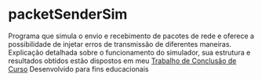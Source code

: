 # packetSenderSim
Programa que simula o envio e recebimento de pacotes de rede e oferece a possibilidade de injetar erros de transmissão de diferentes maneiras. Explicação detalhada sobre o funcionamento do simulador, sua estrutura e resultados obtidos estão dispostos em meu [Trabalho de Conclusão de Curso](https://github.com/igorFNegrizoli/packetSenderSim/blob/master/TCC_TextoFinal.pdf)
Desenvolvido para fins educacionais
